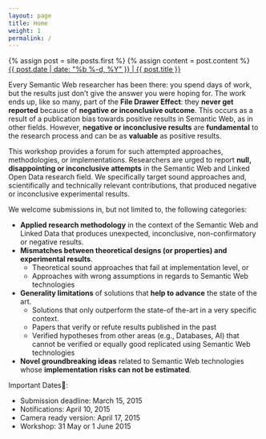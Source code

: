 ```yaml
---
layout: page
title: Home
weight: 1
permalink: /
---
```

<div class="blog-index">  
{% assign post = site.posts.first %}
{% assign content = post.content %}
<div class="entry-title"><a href="{{ root_url }}{{ post.url }}">{{ post.date | date: "%b %-d, %Y" }} | {{ post.title }}</a></div>
</div>

Every Semantic Web researcher has been there: you spend days of work, but the results just don’t give the answer you were hoping for. The work ends up, like so many, part of the **File Drawer Effect**: they **never get reported** because of **negative or inconclusive outcome**. This occurs as a result of a publication bias towards positive results in Semantic Web, as in other fields. However, **negative or inconclusive results** are **fundamental** to the research process and can be as **valuable** as positive results.

This workshop provides a forum for such attempted approaches, methodologies, or implementations. Researchers are urged to report **null, disappointing or inconclusive attempts** in the Semantic Web and Linked Open Data research field. We specifically target sound approaches and, scientifically and technically relevant contributions, that produced negative or inconclusive experimental results.

We welcome submissions in, but not limited to, the following categories:

- **Applied research methodology** in the context of the Semantic Web and Linked Data that produces unexpected, inconclusive, non-confirmatory or negative results.
- **Mismatches between theoretical designs (or properties) and experimental results**.
  - Theoretical sound approaches that fail at implementation level, or
  - Approaches with wrong assumptions in regards to Semantic Web technologies
- **Generality limitations** of solutions that **help to advance** the state of the art.
  - Solutions that only outperform the state-of the-art in a very specific context.
  - Papers that verify or refute results published in the past
  - Verified hypotheses from other areas (e.g., Databases, AI) that cannot be verified or equally good replicated using Semantic Web technologies
- **Novel groundbreaking ideas** related to Semantic Web technologies whose **implementation risks can not be estimated**.

Important Dates:

- Submission deadline: March 15, 2015
- Notifications: April 10, 2015
- Camera ready version: April 17, 2015
- Workshop: 31 May or 1 June 2015
